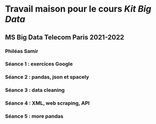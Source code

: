 # Travail maison pour le cours _Kit Big Data_
## MS Big Data Telecom Paris 2021-2022
### Philéas Samir

### Séance 1 : exercices Google

### Séance 2 : pandas, json et spacely

### Séance 3 : data cleaning

### Séance 4 : XML, web scraping, API

### Séance 5 : more pandas